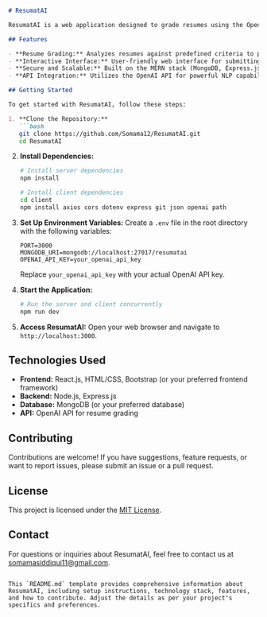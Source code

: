 
```markdown
# ResumatAI

ResumatAI is a web application designed to grade resumes using the OpenAI API. It provides users with insights and feedback on resume quality based on advanced natural language processing (NLP) techniques.

## Features

- **Resume Grading:** Analyzes resumes against predefined criteria to provide grades and feedback.
- **Interactive Interface:** User-friendly web interface for submitting resumes and viewing grades.
- **Secure and Scalable:** Built on the MERN stack (MongoDB, Express.js, React.js, Node.js) for security and scalability.
- **API Integration:** Utilizes the OpenAI API for powerful NLP capabilities in resume evaluation.

## Getting Started

To get started with ResumatAI, follow these steps:

1. **Clone the Repository:**
   ```bash
   git clone https://github.com/Somama12/ResumatAI.git
   cd ResumatAI
   ```

2. **Install Dependencies:**
   ```bash
   # Install server dependencies
   npm install 
   
   # Install client dependencies
   cd client
   npm install axios cors dotenv express git json openai path 
   ```

3. **Set Up Environment Variables:**
   Create a `.env` file in the root directory with the following variables:
   ```
   PORT=3000
   MONGODB_URI=mongodb://localhost:27017/resumatai
   OPENAI_API_KEY=your_openai_api_key
   ```

   Replace `your_openai_api_key` with your actual OpenAI API key.

4. **Start the Application:**
   ```bash
   # Run the server and client concurrently
   npm run dev
   ```

5. **Access ResumatAI:**
   Open your web browser and navigate to `http://localhost:3000`.

## Technologies Used

- **Frontend:** React.js, HTML/CSS, Bootstrap (or your preferred frontend framework)
- **Backend:** Node.js, Express.js
- **Database:** MongoDB (or your preferred database)
- **API:** OpenAI API for resume grading

## Contributing

Contributions are welcome! If you have suggestions, feature requests, or want to report issues, please submit an issue or a pull request.

## License

This project is licensed under the [MIT License](https://opensource.org/licenses/MIT).

## Contact

For questions or inquiries about ResumatAI, feel free to contact us at [somamasiddiqui11@gmail.com](mailto:somamasiddiqui11@gmail.com).
```

This `README.md` template provides comprehensive information about ResumatAI, including setup instructions, technology stack, features, and how to contribute. Adjust the details as per your project's specifics and preferences.

